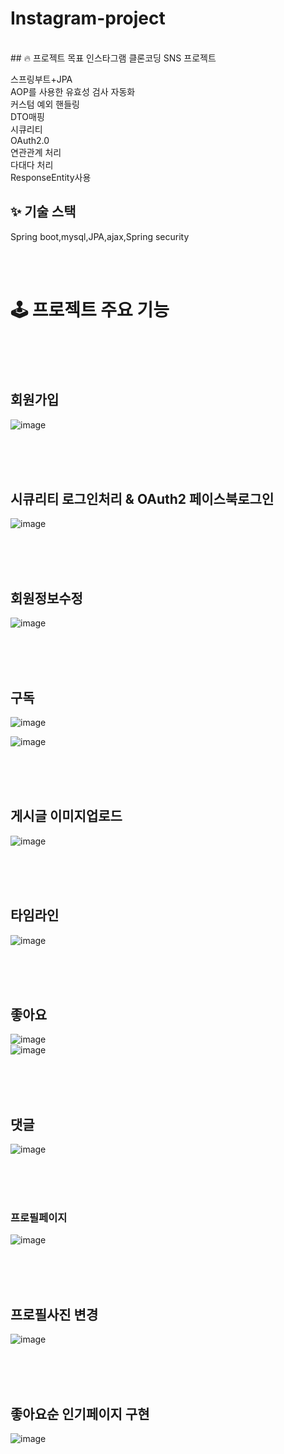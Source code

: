 # Instagram-project

<br>
## 🔥 프로젝트 목표
인스타그램 클론코딩 SNS 프로젝트

스프링부트+JPA      
AOP를 사용한 유효성 검사 자동화      
커스텀 예외 핸들링  
DTO매핑    
시큐리티     
OAuth2.0      
연관관계 처리     
다대다 처리     
ResponseEntity사용   


## ✨ 기술 스택

Spring boot,mysql,JPA,ajax,Spring security

<br><br>
# 🕹 프로젝트 주요 기능

<br><br><br>

## 회원가입
![image](https://user-images.githubusercontent.com/129291690/235377145-181f1694-5041-4cff-a3e5-d0f1b01192c7.png)

<br><br><br>


## 시큐리티 로그인처리 & OAuth2 페이스북로그인

![image](https://user-images.githubusercontent.com/129291690/235376496-472f709c-c021-4a70-880d-bd9b307827a1.png)

<br><br><br>



## 회원정보수정
![image](https://user-images.githubusercontent.com/129291690/235376529-e683e28c-874c-4690-a788-2d0bd21e9f03.png)


<br><br><br>


## 구독 
![image](https://user-images.githubusercontent.com/129291690/235377569-67e3b96d-8fb6-47f8-8785-4c99cf121273.png)

![image](https://user-images.githubusercontent.com/129291690/235377563-7f3e2e50-fbe3-42aa-9a8b-a10eaf678cff.png)



<br><br><br>


## 게시글 이미지업로드
![image](https://user-images.githubusercontent.com/129291690/235376767-e2e6feab-c8b8-4023-960d-4ea47b258411.png)

<br><br><br>



## 타임라인
![image](https://user-images.githubusercontent.com/129291690/235377752-826166a8-734b-4053-80d3-0011ba258d73.png)


<br><br><br>

## 좋아요
![image](https://user-images.githubusercontent.com/129291690/235377906-42de65f6-7f56-408f-a587-05bc7fa26caf.png)
<br>
![image](https://user-images.githubusercontent.com/129291690/235377994-54993346-a671-4f33-a80b-3d98d9593013.png)




<br><br><br>

## 댓글
![image](https://user-images.githubusercontent.com/129291690/235377432-8687d742-3bbd-49e9-a005-0abf33bad67f.png)


<br><br><br>

### 프로필페이지
![image](https://user-images.githubusercontent.com/129291690/235377537-2419f23b-1e18-4c8e-8c95-49a24fbd1871.png)


<br><br><br>


## 프로필사진 변경
![image](https://user-images.githubusercontent.com/129291690/235377934-e882a74b-205b-4e55-a03a-5edea87c9c67.png)


<br><br><br>


## 좋아요순 인기페이지 구현
![image](https://user-images.githubusercontent.com/129291690/235377613-d5825dc5-da56-4a44-a362-e65563dcd7eb.png)

















